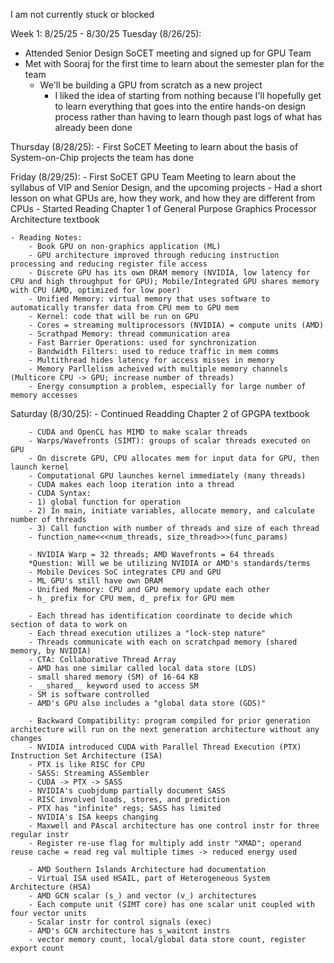I am not currently stuck or blocked

Week 1: 8/25/25 - 8/30/25
Tuesday (8/26/25): 
- Attended Senior Design SoCET meeting and signed up for GPU Team
- Met with Sooraj for the first time to learn about the semester plan for the team
    - We'll be building a GPU from scratch as a new project
        - I liked the idea of starting from nothing because I'll hopefully get to learn everything that goes into the entire hands-on design process rather than having to learn though past logs of what has already been done

Thursday (8/28/25):
    - First SoCET Meeting to learn about the basis of System-on-Chip projects the team has done

Friday (8/29/25):
    - First SoCET GPU Team Meeting to learn about the syllabus of VIP and Senior Design, and the upcoming projects
    - Had a short lesson on what GPUs are, how they work, and how they are different from CPUs
    - Started Reading Chapter 1 of General Purpose Graphics Processor Architecture textbook
    
    - Reading Notes:
        - Book GPU on non-graphics application (ML)
        - GPU architecture improved through reducing instruction processing and reducing register file access
        - Discrete GPU has its own DRAM memory (NVIDIA, low latency for CPU and high throughput for GPU); Mobile/Integrated GPU shares memory with CPU (AMD, optimized for low poer)
        - Unified Memory: virtual memory that uses software to automatically transfer data from CPU mem to GPU mem
        - Kernel: code that will be run on GPU
        - Cores = streaming multiprocessors (NVIDIA) = compute units (AMD)
        - Scrathpad Memory: thread communication area
        - Fast Barrier Operations: used for synchronization
        - Bandwidth Filters: used to reduce traffic in mem comms
        - Multithread hides latency for access misses in memory
        - Memory Parllelism acheived with multiple memory channels (Multicore CPU -> GPU; increase number of threads)
        - Energy consumption a problem, especially for large number of memory accesses

Saturday (8/30/25):
    - Continued Readding Chapter 2 of GPGPA textbook
    
        - CUDA and OpenCL has MIMD to make scalar threads
        - Warps/Wavefronts (SIMT): groups of scalar threads executed on GPU
        - On discrete GPU, CPU allocates mem for input data for GPU, then launch kernel
        - Computational GPU launches kernel immediately (many threads)
        - CUDA makes each loop iteration into a thread
        - CUDA Syntax:
        - 1) global function for operation
        - 2) In main, initiate variables, allocate memory, and calculate number of threads
        - 3) Call function with number of threads and size of each thread
        - function_name<<<num_threads, size_thread>>>(func_params)

        - NVIDIA Warp = 32 threads; AMD Wavefronts = 64 threads
        *Question: Will we be utilizing NVIDIA or AMD's standards/terms
        - Mobile Devices SoC integrates CPU and GPU
        - ML GPU's still have own DRAM
        - Unified Memory: CPU and GPU memory update each other
        - h_ prefix for CPU mem, d_ prefix for GPU mem

        - Each thread has identification coordinate to decide which section of data to work on
        - Each thread execution utilizes a "lock-step nature"
        - Threads communicate with each on scratchpad memory (shared memory, by NVIDIA)
        - CTA: Collaborative Thread Array
        - AMD has one similar called local data store (LDS)
        - small shared memory (SM) of 16-64 KB
        - __shared__ keyword used to access SM
        - SM is software controlled
        - AMD's GPU also includes a "global data store (GDS)"

        - Backward Compatibility: program compiled for prior generation architecture will run on the next generation architecture without any changes
        - NVIDIA introduced CUDA with Parallel Thread Execution (PTX) Instruction Set Architecture (ISA)
        - PTX is like RISC for CPU
        - SASS: Streaming ASSembler
        - CUDA -> PTX -> SASS
        - NVIDIA's cuobjdump partially document SASS
        - RISC involved loads, stores, and prediction
        - PTX has "infinite" regs; SASS has limited
        - NVIDIA's ISA keeps changing
        - Maxwell and PAscal architecture has one control instr for three regular instr
        - Register re-use flag for multiply add instr "XMAD"; operand reuse cache = read reg val multiple times -> reduced energy used

        - AMD Southern Islands Architecture had documentation
        - Virtual ISA used HSAIL, part of Heterogeneous System Architecture (HSA)
        - AMD GCN scalar (s_) and vector (v_) architectures
        - Each compute unit (SIMT core) has one scalar unit coupled with four vector units
        - Scalar instr for control signals (exec)
        - AMD's GCN architecture has s_waitcnt instrs
        - vector memory count, local/global data store count, register export count
